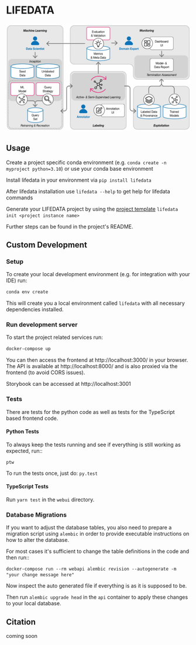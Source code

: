 # LIFEDATA

![Process Outline of a Active Learning Project with LIFEDATA](docs/process_outline.jpg)

## Usage

Create a project specific conda environment (e.g. `conda create -n myproject python=3.10`) or use your conda base environment

Install lifedata in your environment via `pip install lifedata`

After lifedata installation use `lifedata --help` to get help for lifedata commands

Generate your LIFEDATA project by using the [project template](https://github.com/ds-lab/lifedata-project-template) `lifedata init <project instance name>`

Further steps can be found in the project's README.

## Custom Development

### Setup

To create your local development environment (e.g. for integration with your IDE) run:

```bash
conda env create
```

This will create you a local environment called `lifedata` with all necessary dependencies installed.

### Run development server

To start the project related services run:

```bash
docker-compose up
```

You can then access the frontend at http://localhost:3000/ in your browser. The API is available at http://localhost:8000/ and is also proxied via the frontend (to avoid CORS issues).

Storybook can be accessed at http://localhost:3001

### Tests

There are tests for the python code as well as tests for the TypeScript based frontend code.

#### Python Tests

To always keep the tests running and see if everything is still working as expected, run::

    ptw

To run the tests once, just do: `py.test`

#### TypeScript Tests

Run `yarn test` in the `webui` directory.

### Database Migrations

If you want to adjust the database tables, you also need to prepare a migration script using `alembic` in order to provide executable instructions on how to alter the database.

For most cases it's sufficient to change the table definitions in the code and then run::

    docker-compose run --rm webapi alembic revision --autogenerate -m "your change message here"

Now inspect the auto generated file if everything is as it is supposed to be.

Then run `alembic upgrade head` in the `api` container to apply these changes to your local database.

## Citation

coming soon
